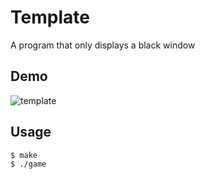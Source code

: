 # Template

A program that only displays a black window

## Demo

![template](https://github.com/watermelon892/CppSDL2Practice/00_Template/pic/blob/master/img/template.png)

## Usage

```
$ make
$ ./game
```
